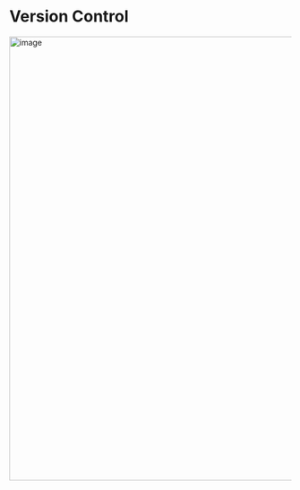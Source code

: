 # Version Control
<img width="793" alt="image" src="https://github.com/donghwui/Meta-Backend-Developer/assets/63986023/919fa8f4-d8cb-4564-88a6-42174c0ddcfe">

